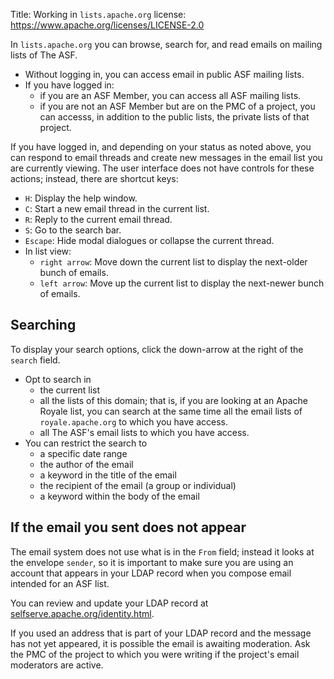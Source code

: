 Title: Working in `lists.apache.org` 
license: https://www.apache.org/licenses/LICENSE-2.0

In `lists.apache.org` you can browse, search for, and read emails on mailing lists of The ASF.

  - Without logging in, you can access email in public ASF mailing lists.
  - If you have logged in:
      - if you are an ASF Member, you can access all ASF mailing lists.
      - if you are not an ASF Member but are on the PMC of a project, you can accesss, in addition to the public lists, the private lists of that project.
   
If you have logged in, and depending on your status as noted above, you can respond to email threads and create new messages in the email list you are currently viewing. The user interface does not have controls for these actions; instead, there are shortcut keys:

  - `H`: Display the help window.
  - `C`: Start a new email thread in the current list.
  - `R`: Reply to the current email thread.
  - `S`: Go to the search bar.
  - `Escape`: Hide modal dialogues or collapse the current thread.
  - In list view:
    - `right arrow`: Move down the current list to display the next-older bunch of emails.
    - `left arrow`: Move up the current list to display the next-newer bunch of emails.

## Searching
To display your search options, click the down-arrow at the right of the `search` field.

  - Opt to search in
    - the current list
    - all the lists of this domain; that is, if you are looking at an Apache Royale list, you can search at the same time all the email lists of `royale.apache.org` to which you have access.
    - all The ASF's email lists to which you have access.
  - You can restrict the search to
    - a specific date range
    - the author of the email
    - a keyword in the title of the email
    - the recipient of the email (a group or individual)
    - a keyword within the body of the email

## If the email you sent does not appear
The email system does not use what is in the `From` field; instead it looks at the envelope `sender`, so it is important to make sure you are using an account that appears in your LDAP record when you compose email intended for an ASF list. 

You can review and update your LDAP record at <a href="https://selfserve.apache.org/identity.html" target="_blank">selfserve.apache.org/identity.html</a>.

If you used an address that is part of your LDAP record and the message has not yet appeared, it is possible the email is awaiting moderation. Ask the PMC of the project to which you were writing if the project's email moderators are active.
